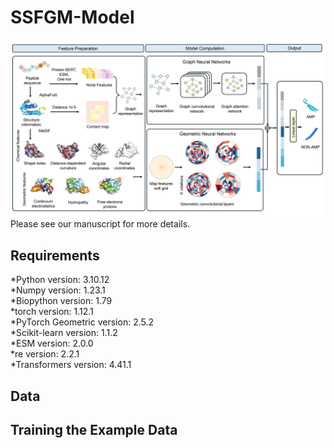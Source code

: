 # SSFGM-Model
![image](https://github.com/ggcameronnogg/SSFGM-Model/blob/main/model.png)
<br/>
Please see our manuscript for more details.<br/>
## Requirements
*Python version: 3.10.12<br/>
*Numpy version: 1.23.1<br/>
*Biopython version: 1.79<br/>
*torch version: 1.12.1<br/>
*PyTorch Geometric version: 2.5.2<br/>
*Scikit-learn version: 1.1.2<br/>
*ESM version: 2.0.0<br/>
*re version: 2.2.1<br/>
*Transformers version: 4.41.1
## Data


## Training the Example Data
